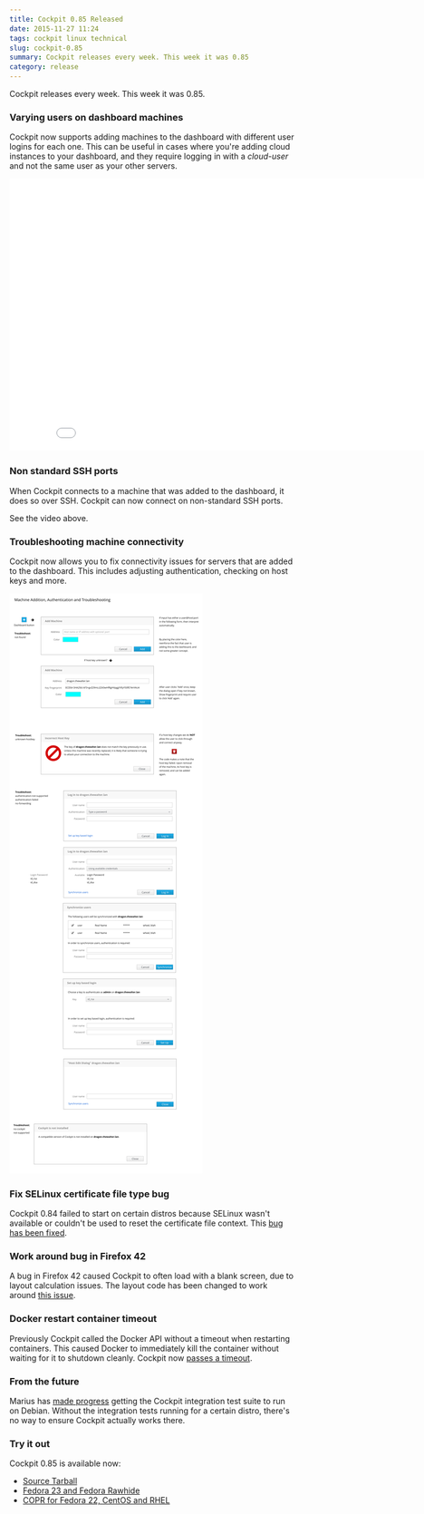 ```yaml
---
title: Cockpit 0.85 Released
date: 2015-11-27 11:24
tags: cockpit linux technical
slug: cockpit-0.85
summary: Cockpit releases every week. This week it was 0.85
category: release
---
```


Cockpit releases every week. This week it was 0.85.

### Varying users on dashboard machines

Cockpit now supports adding machines to the dashboard with different
user logins for each one. This can be useful in cases where you're
adding cloud instances to your dashboard, and they require logging in
with a *cloud-user* and not the same user as your other servers.

<iframe width="853" height="480" src="//youtube.com/embed/N93I0gzvj5c?rel=0" frameborder="0" allowfullscreen></iframe>


### Non standard SSH ports

When Cockpit connects to a machine that was added to the dashboard, it
does so over SSH. Cockpit can now connect on non-standard SSH ports.

See the video above.


### Troubleshooting machine connectivity

Cockpit now allows you to fix connectivity issues for servers that are
added to the dashboard. This includes adjusting authentication, checking
on host keys and more.

[![Machine Dialogs Wireframes](/images/machine-dialogs.png)](https://raw.githubusercontent.com/cockpit-project/cockpit-design/master/add-system/machine-dialogs.png)


### Fix SELinux certificate file type bug

Cockpit 0.84 failed to start on certain distros because SELinux wasn't
available or couldn't be used to reset the certificate file context.
This [bug has been fixed](https://github.com/cockpit-project/cockpit/issues/3206).


### Work around bug in Firefox 42

A bug in Firefox 42 caused Cockpit to often load with a blank screen,
due to layout calculation issues. The layout code has been changed to
work around [this issue](https://bugzilla.redhat.com/show_bug.cgi?id=1185136).


### Docker restart container timeout

Previously Cockpit called the Docker API without a timeout when
restarting containers. This caused Docker to immediately kill the
container without waiting for it to shutdown cleanly. Cockpit now
[passes a timeout](https://github.com/cockpit-project/cockpit/issues/3230).


### From the future

Marius has [made progress](https://github.com/cockpit-project/cockpit/pull/3202)
getting the Cockpit integration test suite to run on Debian. Without the
integration tests running for a certain distro, there's no way to ensure Cockpit
actually works there.


### Try it out

Cockpit 0.85 is available now:

 * [Source Tarball](https://github.com/cockpit-project/cockpit/releases/tag/0.85)
 * [Fedora 23 and Fedora Rawhide](https://bodhi.fedoraproject.org/updates/FEDORA-2015-e368240084)
 * [COPR for Fedora 22, CentOS and RHEL](https://copr.fedoraproject.org/coprs/g/cockpit/cockpit-preview/)

